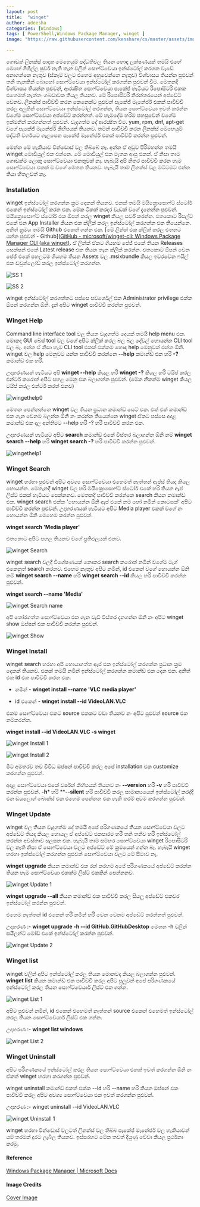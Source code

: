 ```yaml
---
layout: post
title:  "winget"
author: adeesha
categories: [Windows]
tags: [ PowerShell,Windows Package Manager, winget ]
image: "https://raw.githubusercontent.com/kenshare/cs/master/assets/images/posts/ajp/cov/winget.webp"

---
```


ගොඩක් ලිනක්ස් පාදක මෙහෙයුම් පද්ධතිවල තියන හොඳ ලක්ෂණයක් තමයි එහේ මෙහේ ගිහිල්ල ෂුවර් නැති තැන වලින් සොෆ්ට්වෙයා ඉන්ස්ටෝල් කරගන වැඩේ අනාගන්නෙ නැතුව (ස්කෑම් වලට එහෙම අහුවෙන්නෙ නැතුව) විශ්වාසය තියන්න පුළුවන් තනි තැනකින් බොහෝ සොෆ්ට්වෙයා ඉන්ස්ටෝල් කරගන්න පුළුවන් වීම. මෙතනදි විශ්වාසය තියන්න පුළුවන්, ආරක්‍ෂිත සොෆ්ට්වෙයා පැකේජ් හැටියට රිපොසිටරි එකක එහෙමත් නැත්තං ගබඩාවක තියල තියනව. මේ රිපොසිටරි නිරන්තරයෙන් අප්ඩේට් වෙනව. ලිනක්ස් පාවිච්චි කරන කෙනෙක්ට පුළුවන් පැකේජ් මැනේජර් එකක් පාවිච්චි කරල අලුතින් සොෆ්ට්වෙයා ඉන්ස්ටෝල් කරගන්න, තියන සොෆ්ට්වෙයා ඉවත් කරන්න වගේම සොෆ්ට්වෙයා අප්ඩේට් කරන්නත්. මේ හැමදේම හරිම පහසුවෙන් වගේම ඉක්මනින් කරගන්නත් පුළුවන්. වැදගත්ම දේ ආරක්‍ෂිත වීම. yum, rpm, dnf, apt-get වගේ පැකේජ් මැනේජර් කිහිපයක් තියනව. තමන් පාවිච්චි කරන ලිනක්ස් මෙහෙයුම් පද්ධති වර්ගයට ගැලපෙන පැකේජ් මැනේජර් එකක් පාවිච්චි කරන්න පුළුවන්. 

මෙන්න මේ හැකියාව වින්ඩොස් වල තිබ්බේ නෑ. අන්න ඒ අඩුව පිරිමහන්න තමයි winget මොඩියුල් එක එන්නෙ. මේ මොඩියුල් එක මෑතක ආපු එකක්. ඒ නිසා තාම ගොඩක්ම ලොකු සොෆ්ට්වෙයා එකතුවක් නෑ. හැබැයි අපි නිතර පාවිච්චි කරන හැම සොෆ්ට්වෙයා එකක් ම වගේ මෙතන තියනව. හැබැයි තාම ලිනක්ස් වල මට්ටමට එන්න තියා හිතලවත් නෑ.

### Installation

winget ඉන්ස්ටෝල් කරගන්න ක්‍රම දෙකක් තියනව.  එකක් තමයි මයික්‍රොසොෆ්ට් ස්ටෝර් එකෙන් ඉන්ස්ටෝල් කරන එක. මේක ටිකක් කරදර වැඩක් වගේ දැනෙන්න පුළුවන්. මයික්‍රොසොෆ්ට් ස්ටෝර් එක ඕපන් කරල winget කියල සර්ච් කරන්න. එතකොට රිසල්ට් එකේ එන App Installer කියන එක ක්ලික් කරල ඉන්ස්ටෝල් කරගන්න එක තියෙන්නෙ. අනිත් ක්‍රමය තමයි Github එකෙන් ගන්න එක. [මේ ලින්ක් එක ක්ලික් කරල එතනට යන්න පුළුවන්  - Github]([GitHub - microsoft/winget-cli: Windows Package Manager CLI (aka winget)](https://github.com/microsoft/winget-cli). ඒ ලින්ක් ඒකට ගියහම පේජ් එකේ තියන Releases සෙක්ෂන් එකේ Latest release එක තියන තැන ක්ලික් කරන්න. එතකොට ඕපන් වෙන පේජ් එකේ පහලටම ගියහම තියන Assets වල .msixbundle කියල ඉවරවෙන ෆයිල් එක ඩවුන්ලෝඩ් කරල ඉන්ස්ටෝල් කරගන්න.

![SS 1](https://raw.githubusercontent.com/kenshare/cs/master/assets/images/posts/ajp/cont/installwinget.JPG)

![SS 2](https://raw.githubusercontent.com/kenshare/cs/master/assets/images/posts/ajp/cont/installwingetfile.JPG)

winget ඉන්ස්ටෝල් කරගත්තට පස්සෙ පවර්ශෙල් එක Administrator privilege එක්ක ඕපන් කරගන්න ඕනි. දැන් අපිට winget පාවිච්චි කරන්න පුළුවන්.

### Winget Help

Command line interface tool වල තියන වැදගත්ම දෙයක් තමයි help menu එක. මොකද GUI බේස් tool වල වගේ අපිට ක්ලික් කරල බල බල දේවල් හොයන්න CLI tool වල බෑ. අන්න ඒ නිසා හැම CLI tool එකක් එක්කම හොඳ help මෙනුවක් එන්න ඕනි. winget වල help මෙනුවට යන්න පාවිච්චි කරන්නෙ **--help** කමාන්ඩ් එක හරි **-?** කමාන්ඩ් එක හරි. 

උදාහරණයක් හැටියට අපි **winget --help** කියල හරි **winget -?** කියල හරි ටයිප් කරල එන්ටර් කරොත් අපිට පහළ මෙනු එක බලාගන්න පුළුවන්. (මේක නිකන්ම winget කියල ටයිප් කරල එන්ටර් කරත් එනව)

![wingethelp0](https://raw.githubusercontent.com/kenshare/cs/master/assets/images/posts/ajp/cont/winget0.JPG)

මෙතන පෙන්නන්නෙ winget වල තියන ප්‍රධාන කමාන්ඩ් සෙට් එක. එක් එක් කමාන්ඩ් එක ගැන වෙනම බලන්න ඕනි නං කරන්න තියෙන්නෙ winget ඒකට පස්සෙ අදාළ කමාන්ඩ් එක දාල අන්තිමට --help හරි -? හරි පාවිච්චි කරන එක.

උදාහරණයක් හැටියට අපිට **search** කමාන්ඩ් එකේ විස්තර බලාගන්න ඕනි නම් **winget search --help** හරි **winget search -?** හරි පාවිච්චි කරන්න පුළුවන්.

![wingethelp1](https://raw.githubusercontent.com/kenshare/cs/master/assets/images/posts/ajp/cont/winget1.JPG)

### Winget Search

winget හරහා පුළුවන් අපිට අවශ්‍ය සොෆ්ට්වෙයා එහෙමත් නැත්තන් ඇප්ස් තියද කියල හොයන්න. මෙතැනදී winget වල හරි මයික්‍රොසොෆ්ට් ස්ටෝර් එකේ හරි තියන ඇප් ලිස්ට් එකක් හැටියට පෙන්නනව. මෙතනදි පාවිච්චි කරන්නෙ search කියන කමාන්ඩ් එක. winget search එක්ක 'හොයන්න ඕනි ඇප් එකේ නම හෝ නමින් කොටසක්' අපිට පාවිච්චි කරන්න පුළුවන්. උදාහරණයක් හැටියට අපිට Media  player එකක් වගේ නං හොයන්න ඕනි මෙහෙම කරන්න පුළුවන්.

**winget search 'Media player'**

එතකොට අපිට පහල තියනව වගේ ප්‍රතිඵලයක් එනව.

![winget Search](https://raw.githubusercontent.com/kenshare/cs/master/assets/images/posts/ajp/cont/wingetSearch0.JPG)

winget search වලදි විශේෂණයක් නොකර search කරොත් නමින් වගේම ටැග් එකෙනුත් search කරනව. එහෙම නැතුව අපිට නමින්, id එකෙන් වගේ හොයන්න ඕනි නම් **winget search --name** හරි **winget search --id** කියල හරි පාවිච්චි කරන්න පුළුවන්.

**winget search --name 'Media'**

![winget Search name](https://raw.githubusercontent.com/kenshare/cs/master/assets/images/posts/ajp/cont/wingetSearch1.JPG)

අපි තෝරගත්ත සොෆ්ට්වෙයා එක ගැන වැඩි විස්තර දැනගන්න ඕනි නං අපිට winget show ඔප්ෂන් එක පාවිච්චි කරන්න පුළුවන්.

![winget Show](https://raw.githubusercontent.com/kenshare/cs/master/assets/images/posts/ajp/cont/wingetSearch2.JPG)



### Winget Install

winget search හරහා අපි හොයාගත්ත ඇප් එක ඉන්ස්ටෝල් කරගන්න ප්‍රධාන ක්‍රම දෙකක් තියනව. එකක් තමයි නමින් ඉන්ස්ටෝල් කරගන්න කමාන්ඩ් එක දෙන එක. අනිත් එක id එක පාවිච්චි කරන එක. 

- නමින් - **winget install --name 'VLC media player'**

- id එකෙන් - **winget install --id VideoLAN.VLC**

එකම සොෆ්ට්වෙයා එකට source එකකට වඩා තියනව නං අපිට පුළුවන් source එක නම්කරන්න.

**winget install --id VideoLAN.VLC -s winget**

![winget Install 1](https://raw.githubusercontent.com/kenshare/cs/master/assets/images/posts/ajp/cont/wingetinstall1.JPG)

![winget Install 2](https://raw.githubusercontent.com/kenshare/cs/master/assets/images/posts/ajp/cont/wingetinstall2.JPG)



මීට අමතරව තව විවිධ ඔප්ෂන් පාවිච්චි කරල අපේ installation එක customize කරගන්න පුළුවන්.

අදාළ සොෆ්ට්වෙයා එකේ වර්ෂන් කිහිපයක් තියනව නං **--version** හරි **-v** හරි පාවිච්චි කරන්න පුළුවන්. **-h*** හරි ****--silent** හරි පාවිච්චි කරල සාමාන්‍යයෙන් ඉන්ස්ටෝල් කරද්දි එන ඩයලොග් බොක්ස් එක එහෙම පෙන්නන එක හැකි තරම් අවම කරගන්න පුළුවන්. 

### Winget Update

winget වල තියන වැදගත්ම දේ තමයි අපේ පරිගණකයේ තියන සොෆ්ට්වෙයා වලට අප්ඩේට් තියද කියල හොයල ඒ අප්ඩේට් එකපාරම හරි තනි තනිව හරි ඉන්ස්ටෝල් කරන්න අවස්තාව සලසන එක. හැබැයි තාම සමහර සොෆ්ට්වෙයා winget රිපොසිටරි වල නැති නිසා ඒ සොෆ්ට්වෙයා වලට අප්ඩේට් මේ ක්‍රමයෙන් ගන්න බෑ. හැබැයි winget හරහා ඉන්ස්ටෝල් කරගන්න පුළුවන් සොෆ්ට්වෙයා වලට මේ සීමාව නෑ.

**winget upgrade** කියන කමාන්ඩ් එක රන් කරහම අපේ පරිගණකයේ අප්ඩේට් කරන්න තියන හැම සොෆ්ට්වෙයා එකක්ම ලිස්ට් එකකින් පෙන්නනව.

![winget Update 1](https://raw.githubusercontent.com/kenshare/cs/master/assets/images/posts/ajp/cont/wingetupdate1.JPG)

**winget upgrade --all** කියන කමාන්ඩ් එක පාවිච්චි කරල සියලු අප්ඩේට් එකවර ඉන්ස්ටෝල් කරන්න පුළුවන්.

එහෙම නැත්තන් id එකෙන් හරි නමින් හරි වෙන වෙනම අප්ඩේට් කරන්නත් පුළුවන්.

උදාහරණ :- **winget upgrade -h --id GitHub.GitHubDesktop**
මෙතන -h වලින් සයිලන්ට් මෝඩ් එකේ ඉන්ස්ටෝල් කරන්න පුළුවන්. 

![winget Update 2](https://raw.githubusercontent.com/kenshare/cs/master/assets/images/posts/ajp/cont/wingetupdate2.JPG)



### Winget list

winget වලින් අපිට ඉන්ස්ටෝල් කරල තියන මොනවද කියල බලාගන්න පුළුවන්.  **winget list** කියන කමාන්ඩ් එක පාවිච්චි කරල අපිට පුලුවන් අපේ පරිගණකයේ ඉන්ස්ටෝල් කරල තියන සොෆ්ට්වෙයාර් ලිස්ට් එක ගන්න.

![winget List 1](https://raw.githubusercontent.com/kenshare/cs/master/assets/images/posts/ajp/cont/wingetlist0.JPG)

අපිට පුළුවන් නමින්, id එකෙන් එහෙමත් නැත්තන් source එකෙන් එහෙමත් ඉන්ස්ටෝල් කරල තියන සොෆ්ට්වෙයාර් ලිස්ට් එක ගන්න.

උදාහරණ :- **winget list windows**

![winget List 2](https://raw.githubusercontent.com/kenshare/cs/master/assets/images/posts/ajp/cont/wingetlist1.JPG)

### Winget Uninstall

අපිට පරිගණකයේ ඉන්ස්ටෝල් කරල තියන සොෆ්ට්වෙයා එකක් ඉවත් කරගන්න ඕනි නං ඒකත් winget හරහා කරගන්න පුළුවන්.

winget uninstall කමාන්ඩ් එකත් එක්ක --id හරි --name හරි කියන ඔප්ෂන් එක පාවිච්චි කරල අපිට අවශ්‍ය සොෆ්ට්වෙයා එක ඉවත් කරගන්න පුළුවන්.

උදාහරණ :- winget uninstall --id VideoLAN.VLC

![winget Uninstall 1](https://raw.githubusercontent.com/kenshare/cs/master/assets/images/posts/ajp/cont/wingetuninstall0.JPG)



winget හරහා වින්ඩොස් වලටත් ලිනක්ස් වල තිබ්බ පැකේජ් මැනේජර් වල හැකියාවන් යම් තරමක් දුරට ලැබිල තියනව. ඉස්සරහට මේක තවත් දියුණු වේවා කියල ප්‍රර්ථනා කරමු.

#### Reference

[Windows Package Manager | Microsoft Docs](https://docs.microsoft.com/en-us/windows/package-manager/)

#### **Image Credits**

[Cover Image](https://techpp.com/2020/05/27/winget-windows-package-manager-guide/)
